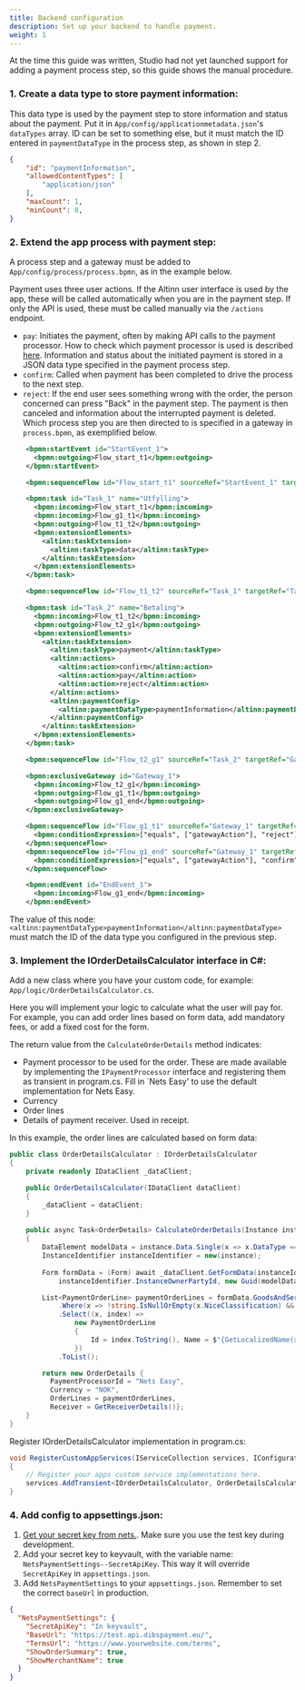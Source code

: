 ```yaml
---
title: Backend configuration 
description: Set up your backend to handle payment.
weight: 1
---
```


At the time this guide was written, Studio had not yet launched support for adding a payment process step, so this guide shows the manual procedure.


### 1. Create a data type to store payment information:

This data type is used by the payment step to store information and status about the payment. Put it in `App/config/applicationmetadata.json`'s `dataTypes` array. ID can be set to something else, but it must match the ID entered in `paymentDataType` in the process step, as shown in step 2.

```json
{
    "id": "paymentInformation",
    "allowedContentTypes": [
        "application/json"
    ],
    "maxCount": 1,
    "minCount": 0,
}
```


### 2. Extend the app process with payment step:

A process step and a gateway must be added to `App/config/process/process.bpmn`, as in the example below.

Payment uses three user actions. If the Altinn user interface is used by the app, these will be called automatically when you are in the payment step. If only the API is used, these must be called manually via the `/actions` endpoint.
- `pay`: Initiates the payment, often by making API calls to the payment processor. How to check which payment processor is used is described [here](#3-implementer-iorderdetailscalculator-interfacet-i-c). Information and status about the initiated payment is stored in a JSON data type specified in the payment process step.
- `confirm`: Called when payment has been completed to drive the process to the next step.
- `reject`: If the end user sees something wrong with the order, the person concerned can press "Back" in the payment step. The payment is then canceled and information about the interrupted payment is deleted. Which process step you are then directed to is specified in a gateway in `process.bpmn`, as exemplified below.

```xml
    <bpmn:startEvent id="StartEvent_1">
      <bpmn:outgoing>Flow_start_t1</bpmn:outgoing>
    </bpmn:startEvent>

    <bpmn:sequenceFlow id="Flow_start_t1" sourceRef="StartEvent_1" targetRef="Task_1" />

    <bpmn:task id="Task_1" name="Utfylling">
      <bpmn:incoming>Flow_start_t1</bpmn:incoming>
      <bpmn:incoming>Flow_g1_t1</bpmn:incoming>
      <bpmn:outgoing>Flow_t1_t2</bpmn:outgoing>
      <bpmn:extensionElements>
        <altinn:taskExtension>
          <altinn:taskType>data</altinn:taskType>
        </altinn:taskExtension>
      </bpmn:extensionElements>
    </bpmn:task>

    <bpmn:sequenceFlow id="Flow_t1_t2" sourceRef="Task_1" targetRef="Task_2" />

    <bpmn:task id="Task_2" name="Betaling">
      <bpmn:incoming>Flow_t1_t2</bpmn:incoming>
      <bpmn:outgoing>Flow_t2_g1</bpmn:outgoing>
      <bpmn:extensionElements>
        <altinn:taskExtension>
          <altinn:taskType>payment</altinn:taskType>
          <altinn:actions>
            <altinn:action>confirm</altinn:action>
            <altinn:action>pay</altinn:action>
            <altinn:action>reject</altinn:action>
          </altinn:actions>
          <altinn:paymentConfig>
            <altinn:paymentDataType>paymentInformation</altinn:paymentDataType>
          </altinn:paymentConfig>
        </altinn:taskExtension>
      </bpmn:extensionElements>
    </bpmn:task>

    <bpmn:sequenceFlow id="Flow_t2_g1" sourceRef="Task_2" targetRef="Gateway_1" />

    <bpmn:exclusiveGateway id="Gateway_1">
      <bpmn:incoming>Flow_t2_g1</bpmn:incoming>
      <bpmn:outgoing>Flow_g1_t1</bpmn:outgoing>
      <bpmn:outgoing>Flow_g1_end</bpmn:outgoing>
    </bpmn:exclusiveGateway>

    <bpmn:sequenceFlow id="Flow_g1_t1" sourceRef="Gateway_1" targetRef="Task_1">
      <bpmn:conditionExpression>["equals", ["gatewayAction"], "reject"]</bpmn:conditionExpression>
    </bpmn:sequenceFlow>
    <bpmn:sequenceFlow id="Flow_g1_end" sourceRef="Gateway_1" targetRef="EndEvent_1">
      <bpmn:conditionExpression>["equals", ["gatewayAction"], "confirm"]</bpmn:conditionExpression>
    </bpmn:sequenceFlow>

    <bpmn:endEvent id="EndEvent_1">
      <bpmn:incoming>Flow_g1_end</bpmn:incoming>
    </bpmn:endEvent>
```
The value of this node: `<altinn:paymentDataType>paymentInformation</altinn:paymentDataType>` must match the ID of the data type you configured in the previous step.


### 3. Implement the IOrderDetailsCalculator interface in C#:

Add a new class where you have your custom code, for example: `App/logic/OrderDetailsCalculator.cs`.

Here you will implement your logic to calculate what the user will pay for.
For example, you can add order lines based on form data, add mandatory fees, or add a fixed cost for the form.

The return value from the `CalculateOrderDetails` method indicates:
- Payment processor to be used for the order. These are made available by implementing the `IPaymentProcessor` interface and registering them as transient in program.cs. Fill in `Nets Easy' to use the default implementation for Nets Easy.
- Currency
- Order lines
- Details of payment receiver. Used in receipt.

In this example, the order lines are calculated based on form data:

```c#
public class OrderDetailsCalculator : IOrderDetailsCalculator
{
    private readonly IDataClient _dataClient;

    public OrderDetailsCalculator(IDataClient dataClient)
    {
        _dataClient = dataClient;
    }
    
    public async Task<OrderDetails> CalculateOrderDetails(Instance instance, string? language)
    {
        DataElement modelData = instance.Data.Single(x => x.DataType == "model");
        InstanceIdentifier instanceIdentifier = new(instance);
        
        Form formData = (Form) await _dataClient.GetFormData(instanceIdentifier.InstanceGuid, typeof(Form), instance.Org, instance.AppId,
            instanceIdentifier.InstanceOwnerPartyId, new Guid(modelData.Id));

        List<PaymentOrderLine> paymentOrderLines = formData.GoodsAndServicesProperties.Inventory.InventoryProperties
            .Where(x => !string.IsNullOrEmpty(x.NiceClassification) && !string.IsNullOrEmpty(x.GoodsAndServices))
            .Select((x, index) =>
                new PaymentOrderLine
                {
                    Id = index.ToString(), Name = $"{GetLocalizedName(x.Id, language)}", PriceExVat = GetPriceForInventoryItem(x), Quantity = 1, VatPercent = 0M
                })
            .ToList();

        return new OrderDetails { 
          PaymentProcessorId = "Nets Easy", 
          Currency = "NOK", 
          OrderLines = paymentOrderLines, 
          Receiver = GetReceiverDetails()};
    }
}

```

Register IOrderDetailsCalculator implementation in program.cs:
```c#
void RegisterCustomAppServices(IServiceCollection services, IConfiguration config, IWebHostEnvironment env)
{
    // Register your apps custom service implementations here.
    services.AddTransient<IOrderDetailsCalculator, OrderDetailsCalculator>(); 
}
```


### 4. Add config to appsettings.json:

1. [Get your secret key from nets.](https://developer.nexigroup.com/nexi-checkout/en-EU/docs/access-your-integration-keys/). Make sure you use the test key during development.
2. Add your secret key to keyvault, with the variable name: `NetsPaymentSettings--SecretApiKey`. This way it will override `SecretApiKey` in `appsettings.json`.
3. Add `NetsPaymentSettings` to your `appsettings.json`. Remember to set the correct `baseUrl` in production.
```json
{
  "NetsPaymentSettings": {
    "SecretApiKey": "In keyvault",
    "BaseUrl": "https://test.api.dibspayment.eu/",
    "TermsUrl": "https://www.yourwebsite.com/terms",
    "ShowOrderSummary": true,
    "ShowMerchantName": true
  }
}
```
